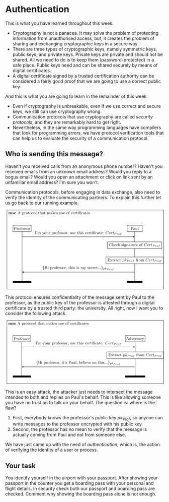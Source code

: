 # Authentication

This is what you have learned throughout this week. 

* Cryptography is not a panacea. It may solve the problem of protecting information from unauthorised access, but, it creates the problem of sharing and exchanging cryptographic keys in a secure way. 
* There are three types of cryptographic keys, namely symmetric keys, public keys, and private keys. Private keys are private and should not be shared. All we need to do is to keep them (password-protected) in a safe place. Public keys need and can be shared securely by means of digital certificates. 
* A digital certificate signed by a trusted certification authority can be considered a fairly good proof that we are going to use a correct public key.

And this is what you are going to learn in the remainder of this week.

* Even if cryptography is unbreakable, even if we use correct and secure keys, we still can use cryptography wrong.
* Communication protocols that use cryptography are called *security protocols*, and they are remarkably hard to get right. 
* Nevertheless, in the same way programming languages have compilers that look for programming errors, we have protocol verification tools that can help us to evaluate the security of a communication protocol. 

## Who is sending this message? 

Haven't you received calls from an anonymous phone number? Haven't you received emails from an unknown email address? Would you reply to a bogus email? Would you open an attachment or click on link sent by an unfamiliar email address? I'm sure you won't. 

Communication protocols, before engaging in data exchange, also need to verify the identity of the communicating partners. To explain this further let us go back to our running example. 

![GitHub Logo](./images/msc-charts/incomplete-protocol-with-certificate.jpg)

This protocol ensures confidentiality of the message sent by Paul to the professor, as the public key of the professor is attested through a digital certificate by a trusted third party: the university. All right, now I want you to consider the following attack. 

![GitHub Logo](./images/msc-charts/attack-incomplete-protocol-with-certificate.jpg)

This is an easy attack, the attacker just needs to intersect the message intended to both and replies on Paul's behalf. This is like allowing someone you have no trust on to talk on your behalf. The question is: where is the flaw? 

1. First, everybody knows the professor's public key $pk_{Prof}$, so anyone can write messages to the professor encrypted with his public key.
2. Second, the professor has no mean to verify that the message is actually coming from Paul and not from someone else.  

We have just came up with the need of *authentication*, which is, the action of verifying the identity of a user or process. 

## Your task

You identify yourself in the airport with your passport. After showing your passport in the counter you get a boarding pass with your personal and flight details. In security check both our passport and boarding pass are checked. Comment why showing the boarding pass alone is not enough. 



